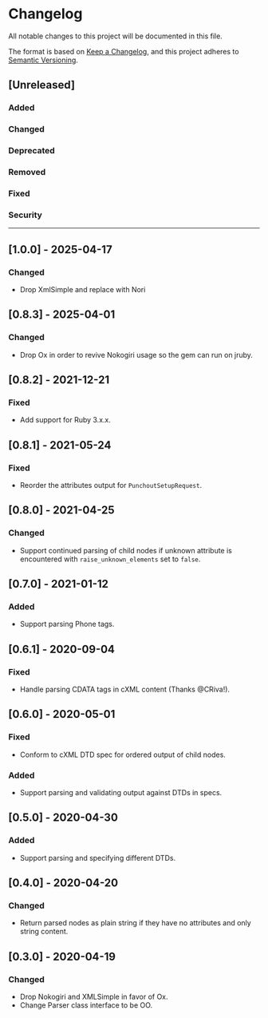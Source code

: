 # Changelog
All notable changes to this project will be documented in this file.

The format is based on [Keep a Changelog](https://keepachangelog.com/en/1.0.0/),
and this project adheres to [Semantic Versioning](https://semver.org/spec/v2.0.0.html).

## [Unreleased]
### Added
### Changed
### Deprecated
### Removed
### Fixed
### Security

---

## [1.0.0] - 2025-04-17
### Changed
- Drop XmlSimple and replace with Nori

## [0.8.3] - 2025-04-01
### Changed
- Drop Ox in order to revive Nokogiri usage so the gem can run on jruby.

## [0.8.2] - 2021-12-21
### Fixed
- Add support for Ruby 3.x.x.

## [0.8.1] - 2021-05-24
### Fixed
- Reorder the attributes output for `PunchoutSetupRequest`.

## [0.8.0] - 2021-04-25
### Changed
- Support continued parsing of child nodes if unknown attribute is encountered with `raise_unknown_elements` set to `false`.

## [0.7.0] - 2021-01-12
### Added
- Support parsing Phone tags.

## [0.6.1] - 2020-09-04
### Fixed
- Handle parsing CDATA tags in cXML content (Thanks @CRiva!).

## [0.6.0] - 2020-05-01
### Fixed
- Conform to cXML DTD spec for ordered output of child nodes.
### Added
- Support parsing and validating output against DTDs in specs.

## [0.5.0] - 2020-04-30
### Added
- Support parsing and specifying different DTDs.

## [0.4.0] - 2020-04-20
### Changed
- Return parsed nodes as plain string if they have no attributes and only string content.

## [0.3.0] - 2020-04-19
### Changed
- Drop Nokogiri and XMLSimple in favor of Ox.
- Change Parser class interface to be OO.

